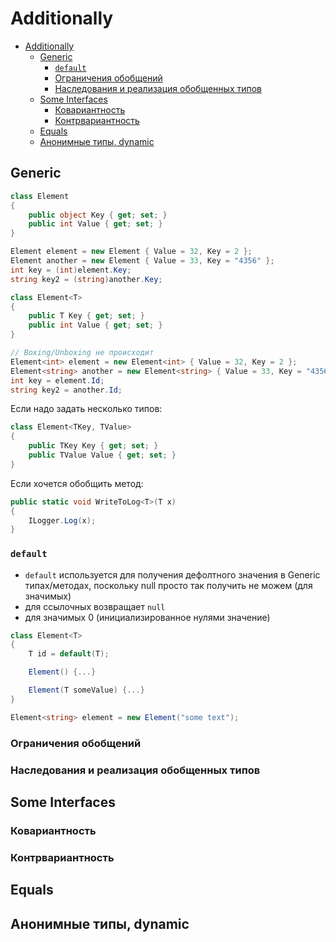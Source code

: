# Additionally

<!-- TOC -->

- [Additionally](#additionally)
  - [Generic](#generic)
    - [`default`](#default)
    - [Ограничения обобщений](#ограничения-обобщений)
    - [Наследования и реализация обобщенных типов](#наследования-и-реализация-обобщенных-типов)
  - [Some Interfaces](#some-interfaces)
    - [Ковариантность](#ковариантность)
    - [Контрвариантность](#контрвариантность)
  - [Equals](#equals)
  - [Анонимные типы, dynamic](#анонимные-типы-dynamic)

<!-- /TOC -->

<div style="page-break-after: always;"></div>

## Generic

```cs
class Element
{
    public object Key { get; set; }
    public int Value { get; set; }
}

Element element = new Element { Value = 32, Key = 2 };
Element another = new Element { Value = 33, Key = "4356" };
int key = (int)element.Key;
string key2 = (string)another.Key;
```

<div style="page-break-after: always;"></div>

```cs
class Element<T>
{
    public T Key { get; set; }
    public int Value { get; set; }
}

// Boxing/Unboxing не происходит
Element<int> element = new Element<int> { Value = 32, Key = 2 }; 
Element<string> another = new Element<string> { Value = 33, Key = "4356" };
int key = element.Id;
string key2 = another.Id;
```

<div style="page-break-after: always;"></div>

Если надо задать несколько типов:

```cs
class Element<TKey, TValue>
{
    public TKey Key { get; set; }
    public TValue Value { get; set; }
}
```

Если хочется обобщить метод:

```cs
public static void WriteToLog<T>(T x)
{
    ILogger.Log(x);
}
```

<div style="page-break-after: always;"></div>

### `default`

- `default` используется для получения дефолтного значения в Generic типах/методах, поскольку null просто так получить не можем (для значимых)
- для ссылочных возвращает `null`
- для значимых 0 (инициализированное нулями значение)

```cs
class Element<T>
{
    T id = default(T);

    Element() {...}

    Element(T someValue) {...}
}

Element<string> element = new Element("some text");
```

### Ограничения обобщений

### Наследования и реализация обобщенных типов

## Some Interfaces

### Ковариантность

### Контрвариантность

## Equals

## Анонимные типы, dynamic

<div style="page-break-after: always;"></div>